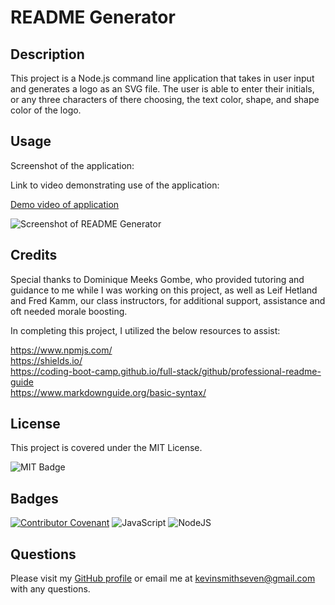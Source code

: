 # README Generator

## Description

This project is a Node.js command line application that takes in user input and generates a logo as an SVG file. The user is able to enter their initials, or any three characters of there choosing, the text color, shape, and shape color of the logo.

## Usage



Screenshot of the application:

Link to video demonstrating use of the application:

[Demo video of application](https://drive.google.com/file/d/17h9P9nkWesZt-XZsAzXTOvL6o6wlJqXA/view)
    
![Screenshot of README Generator](./images/README%20Generator%20App%20Screenshot.png)


## Credits

Special thanks to Dominique Meeks Gombe, who provided tutoring and guidance to me while I was working on this project, as well as Leif Hetland and Fred Kamm, our class instructors, for additional support, assistance and oft needed morale boosting.

In completing this project, I utilized the below resources to assist:

https://www.npmjs.com/  
https://shields.io/  
https://coding-boot-camp.github.io/full-stack/github/professional-readme-guide  
https://www.markdownguide.org/basic-syntax/  

## License

This project is covered under the MIT License.

![MIT Badge](https://img.shields.io/badge/License-MIT-blue)


## Badges

[![Contributor Covenant](https://img.shields.io/badge/Contributor%20Covenant-2.1-4baaaa.svg)](code_of_conduct.md)
![JavaScript](https://img.shields.io/badge/javascript-%23323330.svg?style=for-the-badge&logo=javascript&logoColor=%23F7DF1E)
![NodeJS](https://img.shields.io/badge/node.js-6DA55F?style=for-the-badge&logo=node.js&logoColor=white)

## Questions

Please visit my [GitHub profile](https://github.com/kevinsmithseven/) or email me at [kevinsmithseven@gmail.com](mailto:kevinsmithseven@gmail.com) with any questions.